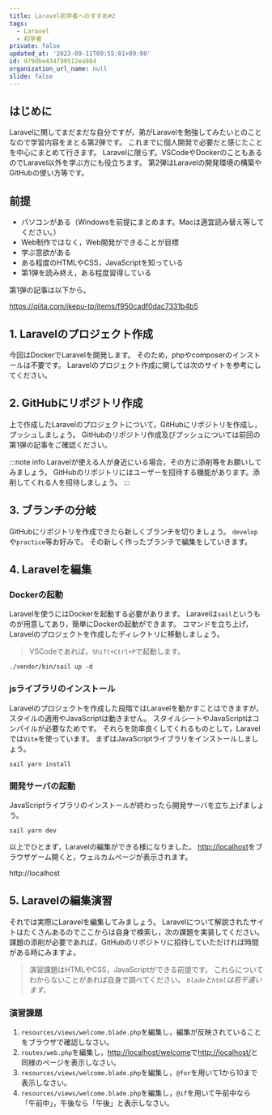 ```yaml
---
title: Laravel初学者へのすすめ#2
tags:
  - Laravel
  - 初学者
private: false
updated_at: '2023-09-11T09:55:01+09:00'
id: 979dbe434790512ea984
organization_url_name: null
slide: false
---
```


## はじめに

Laravelに関してまだまだな自分ですが，弟がLaravelを勉強してみたいとのことなので学習内容をまとる第2弾です。
これまでに個人開発で必要だと感じたことを中心にまとめて行きます。
Laravelに限らず。VSCodeやDockerのこともあるのでLaravel以外を学ぶ方にも役立ちます。
第2弾はLaravelの開発環境の構築やGitHubの使い方等です。

## 前提

- パソコンがある（Windowsを前提にまとめます。Macは適宜読み替え等してください。）
- Web制作ではなく，Web開発ができることが目標
- 学ぶ意欲がある
- ある程度のHTMLやCSS，JavaScriptを知っている
- 第1弾を読み終え，ある程度習得している

第1弾の記事は以下から。

https://qiita.com/ikepu-tp/items/f950cadf0dac7331b4b5

## 1. Laravelのプロジェクト作成

今回はDockerでLaravelを開発します。
そのため，phpやcomposerのインストールは不要です。
Laravelのプロジェクト作成に関しては次のサイトを参考にしてください。

## 2. GitHubにリポジトリ作成

上で作成したLaravelのプロジェクトについて，GitHubにリポジトリを作成し，プッシュしましょう。
GitHubのリポジトリ作成及びプッシュについては前回の第1弾の記事をご確認ください。

:::note info
Laravelが使える人が身近にいる場合，その方に添削等をお願いしてみましょう。
GitHubのリポジトリにはユーザーを招待する機能があります。添削してくれる人を招待しましょう。
:::

## 3. ブランチの分岐

GitHubにリポジトリを作成できたら新しくブランチを切りましょう。
`develop`や`practice`等お好みで。
その新しく作ったブランチで編集をしていきます。

## 4. Laravelを編集

### Dockerの起動

Laravelを使うにはDockerを起動する必要があります。
Laravelは`sail`というものが用意してあり，簡単にDockerの起動ができます。
コマンドを立ち上げ，Laravelのプロジェクトを作成したディレクトリに移動しましょう。

> VSCodeであれば，`Shift+Ctrl+P`で起動します。

```bash:Dockerの起動
./vendor/bin/sail up -d
```

### jsライブラリのインストール

Laravelのプロジェクトを作成した段階ではLaravelを動かすことはできますが，スタイルの適用やJavaScriptは動きません。
スタイルシートやJavaScriptはコンパイルが必要なためです。
それらを効率良くしてくれるものとして，Laravelでは`Vite`を使っています。
まずはJavaScriptライブラリをインストールしましょう。

```bash:ライブラリのインストール
sail yarn install
```

### 開発サーバの起動

JavaScriptライブラリのインストールが終わったら開発サーバを立ち上げましょう。

```bash:開発サーバ
sail yarn dev
```

以上でひとまず，Laravelの編集ができる様になりました。
[http://localhost](http://localhost)をブラウザゲーム開くと，ウェルカムページが表示されます。

http://localhost

## 5. Laravelの編集演習

それでは実際にLaravelを編集してみましょう。
Laravelについて解説されたサイトはたくさんあるのでここからは自身で検索し，次の課題を実装してください。
課題の添削が必要であれば，GitHubのリポジトリに招待していただければ時間がある時にみますよ。

> 演習課題はHTMLやCSS，JavaScriptができる前提です。
> これらについてわからないことがあれば自身で調べてください。
> *`blade`と`html`は若干違います。*

### 演習課題

1. `resources/views/welcome.blade.php`を編集し，編集が反映されていることをブラウザで確認しなさい。
2. `routes/web.php`を編集し，[http://localhost/welcome](http://localhost/welcome)で[http://localhost/](http://localhost)と同様のページを表示しなさい。
3. `resources/views/welcome.blade.php`を編集し，`@for`を用いて1から10まで表示しなさい。
4. `resources/views/welcome.blade.php`を編集し，`@if`を用いて午前中なら「午前中」，午後なら「午後」と表示しなさい。
